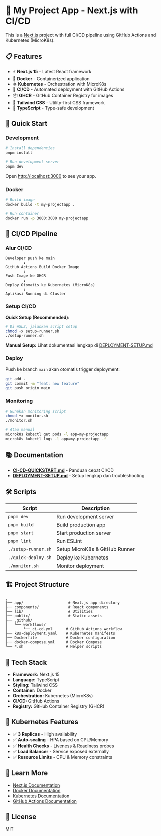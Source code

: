 # 🚀 My Project App - Next.js with CI/CD

This is a [Next.js](https://nextjs.org) project with full CI/CD pipeline using GitHub Actions and Kubernetes (MicroK8s).

## 📋 Features

- ⚡ **Next.js 15** - Latest React framework
- 🐳 **Docker** - Containerized application
- ☸️ **Kubernetes** - Orchestration with MicroK8s
- 🔄 **CI/CD** - Automated deployment with GitHub Actions
- 📦 **GHCR** - GitHub Container Registry for images
- 🎨 **Tailwind CSS** - Utility-first CSS framework
- 🔧 **TypeScript** - Type-safe development

## 🚀 Quick Start

### Development

```bash
# Install dependencies
pnpm install

# Run development server
pnpm dev
```

Open [http://localhost:3000](http://localhost:3000) to see your app.

### Docker

```bash
# Build image
docker build -t my-projectapp .

# Run container
docker run -p 3000:3000 my-projectapp
```

## 🔄 CI/CD Pipeline

### Alur CI/CD

```
Developer push ke main
        ↓
GitHub Actions Build Docker Image
        ↓
Push Image ke GHCR
        ↓
Deploy Otomatis ke Kubernetes (MicroK8s)
        ↓
Aplikasi Running di Cluster
```

### Setup CI/CD

**Quick Setup (Recommended):**

```bash
# Di WSL2, jalankan script setup
chmod +x setup-runner.sh
./setup-runner.sh
```

**Manual Setup:**
Lihat dokumentasi lengkap di [DEPLOYMENT-SETUP.md](./DEPLOYMENT-SETUP.md)

### Deploy

Push ke branch `main` akan otomatis trigger deployment:

```bash
git add .
git commit -m "feat: new feature"
git push origin main
```

### Monitoring

```bash
# Gunakan monitoring script
chmod +x monitor.sh
./monitor.sh

# Atau manual
microk8s kubectl get pods -l app=my-projectapp
microk8s kubectl logs -l app=my-projectapp -f
```

## 📚 Documentation

- **[CI-CD-QUICKSTART.md](./CI-CD-QUICKSTART.md)** - Panduan cepat CI/CD
- **[DEPLOYMENT-SETUP.md](./DEPLOYMENT-SETUP.md)** - Setup lengkap dan troubleshooting

## 🛠️ Scripts

| Script | Description |
|--------|-------------|
| `pnpm dev` | Run development server |
| `pnpm build` | Build production app |
| `pnpm start` | Start production server |
| `pnpm lint` | Run ESLint |
| `./setup-runner.sh` | Setup MicroK8s & GitHub Runner |
| `./quick-deploy.sh` | Deploy ke Kubernetes |
| `./monitor.sh` | Monitor deployment |

## 🏗️ Project Structure

```
.
├── app/                    # Next.js app directory
├── components/             # React components
├── lib/                    # Utilities
├── public/                 # Static assets
├── .github/
│   └── workflows/
│       └── ci-cd.yml      # GitHub Actions workflow
├── k8s-deployment.yaml    # Kubernetes manifests
├── Dockerfile             # Docker configuration
├── docker-compose.yml     # Docker Compose
└── *.sh                   # Helper scripts
```

## 🔧 Tech Stack

- **Framework:** Next.js 15
- **Language:** TypeScript
- **Styling:** Tailwind CSS
- **Container:** Docker
- **Orchestration:** Kubernetes (MicroK8s)
- **CI/CD:** GitHub Actions
- **Registry:** GitHub Container Registry (GHCR)

## 🎯 Kubernetes Features

- ✅ **3 Replicas** - High availability
- ✅ **Auto-scaling** - HPA based on CPU/Memory
- ✅ **Health Checks** - Liveness & Readiness probes
- ✅ **Load Balancer** - Service exposed externally
- ✅ **Resource Limits** - CPU & Memory constraints

## 📖 Learn More

- [Next.js Documentation](https://nextjs.org/docs)
- [Docker Documentation](https://docs.docker.com/)
- [Kubernetes Documentation](https://kubernetes.io/docs/)
- [GitHub Actions Documentation](https://docs.github.com/en/actions)

## 📝 License

MIT
